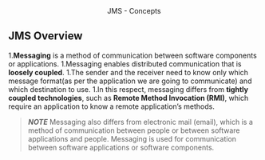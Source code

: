 <div align="center">JMS - Concepts</div>

## JMS Overview

1.**Messaging** is a method of communication between software components or applications.
1.Messaging enables distributed communication that is **loosely coupled**.
1.The sender and the receiver need to know only which message format(as per the application we are going to communicate) and which destination to use.
1.In this respect, messaging differs from **tightly coupled technologies**, such as **Remote Method Invocation (RMI)**, which require an application to know a remote application’s methods.

>***NOTE*** Messaging also differs from electronic mail (email), which is a method of communication between people or between software applications and people. Messaging is used for communication between software applications or software components.

